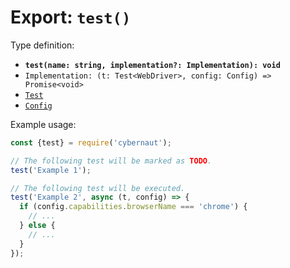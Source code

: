 # Export: `test()`

Type definition:

* **`test(name: string, implementation?: Implementation): void`**
* `Implementation: (t: Test<WebDriver>, config: Config) => Promise<void>`
* [`Test`](../interfaces/test.md)
* [`Config`](../../overview/configuring-cybernaut.md)

Example usage:

```js
const {test} = require('cybernaut');

// The following test will be marked as TODO.
test('Example 1');

// The following test will be executed.
test('Example 2', async (t, config) => {
  if (config.capabilities.browserName === 'chrome') {
    // ...
  } else {
    // ...
  }
});
```
